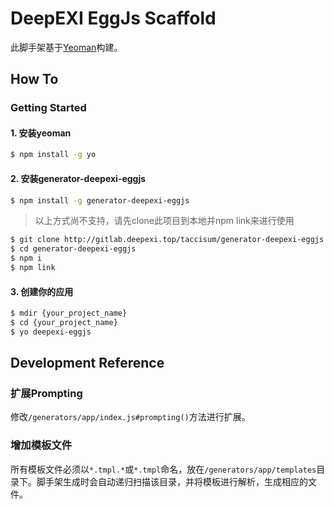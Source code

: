 # DeepEXI EggJs Scaffold

此脚手架基于[Yeoman](https://yeoman.io/)构建。

## How To

### Getting Started

#### 1. 安装yeoman

```bash
$ npm install -g yo
```

#### 2. 安装generator-deepexi-eggjs

```bash
$ npm install -g generator-deepexi-eggjs
```

> 以上方式尚不支持，请先clone此项目到本地并npm link来进行使用

```bash
$ git clone http://gitlab.deepexi.top/taccisum/generator-deepexi-eggjs
$ cd generator-deepexi-eggjs
$ npm i
$ npm link
```

#### 3. 创建你的应用

```bash
$ mdir {your_project_name}
$ cd {your_project_name}
$ yo deepexi-eggjs
```


## Development Reference

### 扩展Prompting

修改`/generators/app/index.js#prompting()`方法进行扩展。

### 增加模板文件

所有模板文件必须以`*.tmpl.*`或`*.tmpl`命名，放在`/generators/app/templates`目录下。脚手架生成时会自动递归扫描该目录，并将模板进行解析，生成相应的文件。
